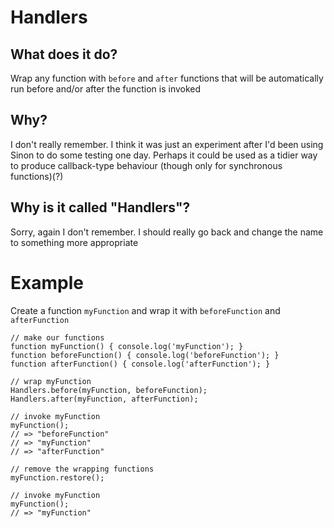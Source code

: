 # Handlers

## What does it do?

Wrap any function with ```before``` and ```after``` functions that will be automatically run before and/or after the function is invoked

## Why?

I don't really remember. I think it was just an experiment after I'd been using Sinon to do some testing one day. Perhaps it could be used as a tidier way to produce callback-type behaviour (though only for synchronous functions)(?)

## Why is it called "Handlers"?

Sorry, again I don't remember. I should really go back and change the name to something more appropriate

# Example

Create a function ```myFunction``` and wrap it with ```beforeFunction``` and ```afterFunction```
```
// make our functions
function myFunction() { console.log('myFunction'); }
function beforeFunction() { console.log('beforeFunction'); }
function afterFunction() { console.log('afterFunction'); }

// wrap myFunction
Handlers.before(myFunction, beforeFunction);
Handlers.after(myFunction, afterFunction);

// invoke myFunction
myFunction();
// => "beforeFunction"
// => "myFunction"
// => "afterFunction"

// remove the wrapping functions
myFunction.restore();

// invoke myFunction
myFunction();
// => "myFunction"

```

